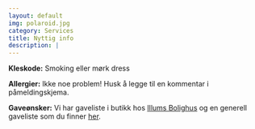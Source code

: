 ```yaml
---
layout: default
img: polaroid.jpg
category: Services
title: Nyttig info
description: |
---
```

<b>Kleskode:</b> Smoking eller mørk dress <br />

<b>Allergier:</b> Ikke noe problem! Husk å legge til en kommentar i påmeldingskjema. <br />

<b>Gaveønsker:</b> Vi har gaveliste i butikk hos [Illums Bolighus](https://www.illumsbolighus.no/on/demandware.store/Sites-illums_bolighus_no-Site/nb_NO/GiftRegistry-ShowOthers?id=9978e1693aed0b0b84382e0450) og en generell gaveliste som du finner [her](https://www.onskelister.no/liste?id=mod1O0bapm7VuOg5sFc9).
